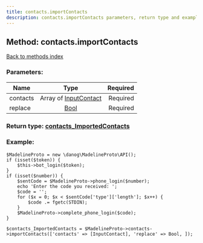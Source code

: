 ```yaml
---
title: contacts.importContacts
description: contacts.importContacts parameters, return type and example
---
```

## Method: contacts.importContacts  
[Back to methods index](index.md)


### Parameters:

| Name     |    Type       | Required |
|----------|:-------------:|---------:|
|contacts|Array of [InputContact](../types/InputContact.md) | Required|
|replace|[Bool](../types/Bool.md) | Required|


### Return type: [contacts\_ImportedContacts](../types/contacts_ImportedContacts.md)

### Example:


```
$MadelineProto = new \danog\MadelineProto\API();
if (isset($token)) {
    $this->bot_login($token);
}
if (isset($number)) {
    $sentCode = $MadelineProto->phone_login($number);
    echo 'Enter the code you received: ';
    $code = '';
    for ($x = 0; $x < $sentCode['type']['length']; $x++) {
        $code .= fgetc(STDIN);
    }
    $MadelineProto->complete_phone_login($code);
}

$contacts_ImportedContacts = $MadelineProto->contacts->importContacts(['contacts' => [InputContact], 'replace' => Bool, ]);
```